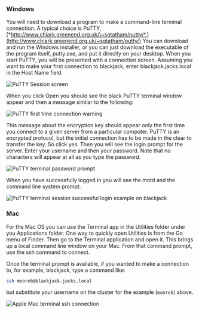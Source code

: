 
### Windows

You will need to download a program to make a command-line terminal
connection. A typical choice is PuTTY,
[*http://www.chiark.greenend.org.uk/\~sgtatham/putty/*.](http://www.chiark.greenend.org.uk/~sgtatham/putty/)
You can download and run the Windows installer, or you can just download
the executable of the program itself, putty.exe, and put it directly on
your desktop. When you start PuTTY, you will be presented with a
connection screen. Assuming you want to make your first connection to
blackjack, enter blackjack.jacks.local in the Host Name field.

![PuTTY Session screen](https://raw.githubusercontent.com/sdsu-unrc/unrc_docs/master/connecting/puttycap01.png)

When you click Open you should see the black PuTTY terminal window
appear and then a message similar to the following:

![PuTTY first time connection warning](https://raw.githubusercontent.com/sdsu-unrc/unrc_docs/master/connecting/puttycap02.png)

This message about the encryption key should appear only the first time
you connect to a given server from a particular computer. PuTTY is an
encrypted protocol, but the initial connection has to be made in the
clear to transfer the key. So click yes. Then you will see the login
prompt for the server. Enter your username and then your password. Note
that no characters will appear at all as you type the password.

![PuTTY terminal password prompt](https://raw.githubusercontent.com/sdsu-unrc/unrc_docs/master/connecting/puttycap03cropped.png)

When you have successfully logged in you will see the motd and the
command line system prompt.

![PuTTY terminal session successful login example on blackjack](https://raw.githubusercontent.com/sdsu-unrc/unrc_docs/master/connecting/puttycap04.png)


### Mac

For the Mac OS you can use the Terminal app in the Utilities folder
under you Applications folder. One way to quickly open Utilities is from
the Go menu of Finder. Then go to the Terminal application and open it.
This brings up a local command line window on your Mac. From that
command prompt, use the ssh command to connect.

Once the terminal prompt is available, if you wanted to make a connection to, for example, blackjack, type a command like:

```bash
ssh mooreb@blackjack.jacks.local
```

but substitute your username on the cluster for the example (`mooreb`) above.

![Apple Mac terminal ssh connection](https://raw.githubusercontent.com/sdsu-unrc/unrc_docs/master/connecting/mactermcap.png)
